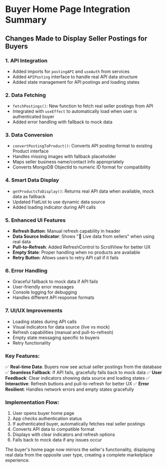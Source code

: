 # Buyer Home Page Integration Summary

## Changes Made to Display Seller Postings for Buyers

### 1. **API Integration**
- Added imports for `postingAPI` and `useAuth` from services
- Added `APIPosting` interface to handle real API data structure
- Added state management for API postings and loading states

### 2. **Data Fetching**
- `fetchPostings()`: New function to fetch real seller postings from API
- Integrated with `useEffect` to automatically load when user is authenticated buyer
- Added error handling with fallback to mock data

### 3. **Data Conversion**
- `convertPostingToProduct()`: Converts API posting format to existing Product interface
- Handles missing images with fallback placeholder
- Maps seller business name/contact info appropriately
- Converts MongoDB ObjectId to numeric ID format for compatibility

### 4. **Smart Data Display**
- `getProductsToDisplay()`: Returns real API data when available, mock data as fallback
- Updated FlatList to use dynamic data source
- Added loading indicator during API calls

### 5. **Enhanced UI Features**
- **Refresh Button**: Manual refresh capability in header
- **Data Source Indicator**: Shows "📡 Live data from sellers" when using real data
- **Pull-to-Refresh**: Added RefreshControl to ScrollView for better UX
- **Empty State**: Proper handling when no products are available
- **Retry Button**: Allows users to retry API call if it fails

### 6. **Error Handling**
- Graceful fallback to mock data if API fails
- User-friendly error messages
- Console logging for debugging
- Handles different API response formats

### 7. **UI/UX Improvements**
- Loading states during API calls
- Visual indicators for data source (live vs mock)
- Refresh capabilities (manual and pull-to-refresh)
- Empty state messaging specific to buyers
- Retry functionality

### Key Features:

✅ **Real-time Data**: Buyers now see actual seller postings from the database
✅ **Seamless Fallback**: If API fails, gracefully falls back to mock data
✅ **User Feedback**: Clear indicators showing data source and loading states
✅ **Interactive**: Refresh buttons and pull-to-refresh for better UX
✅ **Error Resilient**: Handles network errors and empty states gracefully

### Implementation Flow:
1. User opens buyer home page
2. App checks authentication status
3. If authenticated buyer, automatically fetches real seller postings
4. Converts API data to compatible format
5. Displays with clear indicators and refresh options
6. Falls back to mock data if any issues occur

The buyer's home page now mirrors the seller's functionality, displaying real data from the opposite user type, creating a complete marketplace experience.

